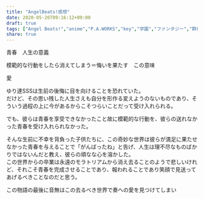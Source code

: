 ```yaml
---
title: "AngelBeats!感想"
date: 2020-05-26T09:16:12+09:00
draft: true
tags: ["Angel Beats!","anime","P.A.WORKS","key","学園","ファンタジー","群像劇"]
share: true
---
```

青春　人生の意義

模範的な行動をしたら消えてしまう＝悔いを果たす　この意味

愛


ゆり達SSSは生前の後悔に目を向けることを恐れていた。  
だけど、その思い残した人生さえも自分を形作る変えようのないものであり、そういう過程の上に今があるからこそつらいことだって受け入れられる。

でも、彼らは青春を享受できなかったこと故に模範的な行動を、彼らの送れなかった青春を受け入れられなかった。

そんな生前に不幸を背負った子供たちに、この奇妙な世界は彼らが満足に果たせなかった青春を与えることで「がんばったね」と告げ、人生は理不尽なものばかりではないんだと教え、彼らの頑なな心を溶かした。  
この世界からの卒業は永遠のモラトリアムから消え去ることのようで悲しいけれど、それこそ青春を完成させることであり、報われることであり笑顔で見送ってあげるべきことなのだと思う。

この物語の最後に音無はこの去るべき世界で奏への愛を見つけてしまい